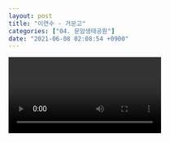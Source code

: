 ```yaml
---
layout: post
title: "이연수 - 거문고"
categories: ["04. 문암생태공원"]
date: "2021-06-08 02:08:54 +0900"
---
```

<video class="post-video" controls>

    <source src='{{ "assets/videos/04. 문암생태공원/02.mp4" | relative_url }}'
            type="video/mp4">

    Sorry, your browser doesn't support embedded videos.
</video>
